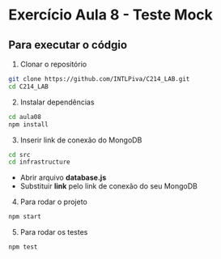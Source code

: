# Exercício Aula 8 - Teste Mock

## Para executar o códgio

1. Clonar o repositório
```bash
git clone https://github.com/INTLPiva/C214_LAB.git
cd C214_LAB
```

2. Instalar dependências
```bash
cd aula08
npm install
```

3. Inserir link de conexão do MongoDB
```bash
cd src
cd infrastructure
```
- Abrir arquivo **database.js**
- Substituir **link** pelo link de conexão do seu MongoDB

4. Para rodar o projeto
```bash
npm start
```

5. Para rodar os testes
```bash
npm test
```
